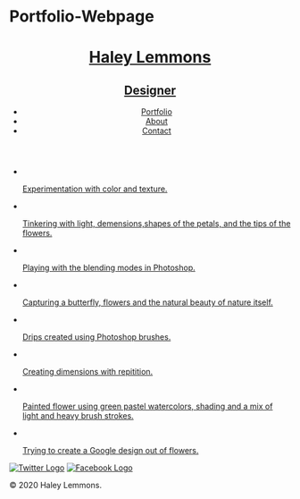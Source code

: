 # Portfolio-Webpage 
  <html>
    <head>
    <meta charset="utf-8">
      <link href="https://fonts.googleapis.com/css?family=Open+Sans" rel="stylesheet">
      <link rel="stylesheet" href="css/normalize.css">
      <link rel="stylesheet" href="css/main.css">
    </head>
    <body>
      <header>
    <a href="index.html" id="logo">
     <h1>Haley Lemmons</h1>
        <h2>Designer</h2>
      </a>
        <nav>
        <ul>
          <li><a href="index.html" class="selected">Portfolio</a></li>
          <li><a href="about.html">About</a></li>
          <li><a href="contact.html">Contact</a></li>
          </ul>
        </nav>
</header>
      <div id="wrapper">
      <section>
        <ul id="gallery">
        <li>
          <a href="img2/flowers-01.jpg">
            <img src="img2/flowers-01.jpg" alt="">
      <p>Experimentation with color and texture.
            </p>
            </a>
          </li>
          <li>
          <a href="img2/flowers.jpg">
            <img src="img2/flowers.jpg" alt="">
   <p>Tinkering with light, demensions,shapes of the petals, and the tips of the flowers.
     </p>
         </a>
            </li>
          <li>
          <a href="img2/flowers-02.jpg">
            <img src="img2/flowers-02.jpg" alt="">
  <p>Playing with the blending modes in Photoshop.
            </p>
            </a>
          </li>
          <li>
          <a href="img2/flowers&butterfly.jpg">
            <img src="img2/flowers&butterfly.jpg"  alt="">           
             <p>Capturing a butterfly, flowers and the natural beauty of nature itself.
               </p>
            </a>
            </li>
<li>
  <a href= "img2/flowers-03.jpg">
    <img src="img2/flowers-03.jpg" alt="">
        <p>Drips created using Photoshop brushes.
           </p>
             </a>
               </li>
 <li>
   <a href="img2/flowers-04.jpg">
     <img src="img2/flowers-04.jpg" alt="">
           <p>Creating dimensions with repitition.
               </p>
                </a>
                  </li>
          <li>
          <a href="img2/flowers with watercolor.jpg">
            <img src="img2/flowers with watercolor.jpg"  alt="">           
              <p>Painted flower using green pastel watercolors, shading and a mix of light and heavy brush strokes.
            </p>
            </a>
          </li>
          <li>
          <a href="img2/flowers stenciled in Google.jpg">
            <img src="img2/flowers stenciled in Google.jpg"  alt="">           
              <p>Trying to create a Google design out of flowers.
                </p>
            </a>
            </li>
        </ul>
      </section>
      <footer>
        <a href="http://twitter.com/lemmonsayana"><img src="img2/twitter-wrap.png" alt="Twitter Logo"></a>
           <a href="http://facebook.com/haley.lemmons.3"><img src="img2/facebook-wrap.png" alt="Facebook Logo"></a>
      <p>&copy; 2020 Haley Lemmons.</p>
      </footer>
      </body>
  </html>
  
